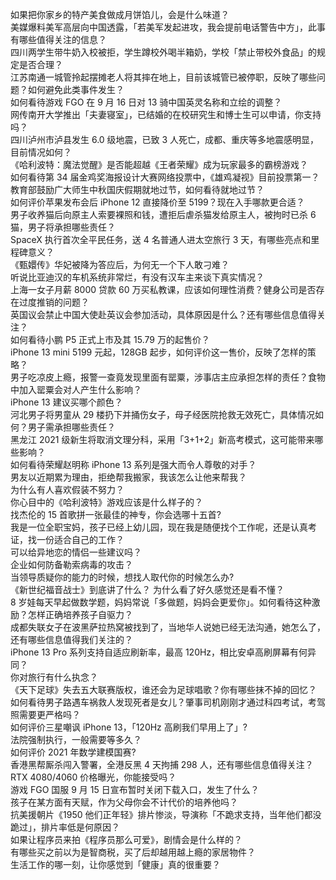 如果把你家乡的特产美食做成月饼馅儿，会是什么味道？  
美媒爆料美军高层向中国透露，「若美军发起进攻，我会提前电话警告中方」，此事有哪些值得关注的信息？  
四川两学生带牛奶入校被拒，学生蹲校外喝半箱奶，学校「禁止带校外食品」的规定是否合理？  
江苏南通一城管拎起摆摊老人将其摔在地上，目前该城管已被停职，反映了哪些问题？如何避免此类事件发生？  
如何看待游戏 FGO 在 9 月 16 日对 13 骑中国英灵名称和立绘的调整？  
网传南开大学推出「夫妻寝室」，已结婚的在校研究生和博士生可以申请，你支持吗？  
四川泸州市泸县发生 6.0 级地震，已致 3 人死亡，成都、重庆等多地震感明显，目前情况如何？  
《哈利波特：魔法觉醒》是否能超越《王者荣耀》成为玩家最多的霸榜游戏？  
如何看待第 34 届金鸡奖海报设计大赛网络投票中，《雄鸡凝视》目前投票第一？  
教育部鼓励广大师生中秋国庆假期就地过节，如何看待就地过节？  
如何评价苹果发布会后 iPhone 12 直接降价至 5199？现在入手哪款更合适？  
男子收养猫后向原主人索要裸照和钱，遭拒后虐杀猫发给原主人，被拘时已杀 6 猫，男子将承担哪些责任？  
SpaceX 执行首次全平民任务，送 4 名普通人进太空旅行 3 天，有哪些亮点和里程碑意义？  
《甄嬛传》华妃被降为答应后，为何无一个下人敢刁难？  
听说比亚迪汉的车机系统非常烂，有没有汉车主来谈下真实情况？  
上海一女子月薪 8000 贷款 60 万买私教课，应该如何理性消费？健身公司是否存在过度推销的问题？  
英国议会禁止中国大使赴英议会参加活动，具体原因是什么？还有哪些信息值得关注？  
如何看待小鹏 P5 正式上市及其 15.79 万的起售价？  
iPhone 13 mini 5199 元起，128GB 起步，如何评价这一售价，反映了怎样的策略？  
男子吃凉皮上瘾，报警一查竟发现里面有罂粟，涉事店主应承担怎样的责任？食物中加入罂粟会对人产生什么影响？  
iPhone 13 建议买哪个颜色？  
河北男子将男童从 29 楼扔下并捅伤女子，母子经医院抢救无效死亡，具体情况如何？男子需承担哪些责任？  
黑龙江 2021 级新生将取消文理分科，采用「3+1+2」新高考模式，这可能带来哪些影响？  
如何看待荣耀赵明称 iPhone 13 系列是强大而令人尊敬的对手？  
男友以近期累为理由，拒绝帮我搬家，我该怎么让他来帮我？  
为什么有人喜欢假装不努力？  
你心目中的《哈利波特》游戏应该是什么样子的？  
找杰伦的 15 首歌拼一张最佳的神专，你会选哪十五首?  
我是一位全职宝妈，孩子已经上幼儿园，现在我是随便找个工作呢，还是认真考证，找一份适合自己的工作？  
可以给异地恋的情侣一些建议吗？  
企业如何防备勒索病毒的攻击？  
当领导质疑你的能力的时候，想找人取代你的时候怎么办?  
《新世纪福音战士》到底讲了什么？ 为什么看了好久感觉还是看不懂？  
8 岁娃每天早起做数学题，妈妈常说「多做题，妈妈会更爱你」。如何看待这种激励？怎样正确培养孩子自驱力？  
成都失联女子在波黑萨拉热窝被找到了，当地华人说她已经无法沟通，她怎么了，还有哪些信息值得我们关注的？  
iPhone 13 Pro 系列支持自适应刷新率，最高 120Hz，相比安卓高刷屏幕有何异同？  
你对旅行有什么执念？  
《天下足球》失去五大联赛版权，谁还会为足球唱歌？你有哪些抹不掉的回忆？  
如何看待男子路遇车祸救人发现死者是女儿？肇事司机刚刚才通过科四考试，考驾照需要更严格吗？  
如何评价三星嘲讽 iPhone 13，「120Hz 高刷我们早用上了」?  
法院强制执行，一般需要等多久？  
如何评价 2021 年数学建模国赛?  
香港黑帮厮杀闯入警署，全港反黑 4 天拘捕 298 人，还有哪些信息值得关注？  
RTX 4080/4060 价格曝光，你能接受吗？  
游戏 FGO 国服 9 月 15 日宣布暂时关闭下载入口，发生了什么？  
孩子在某方面有天赋，作为父母你会不计代价的培养他吗？  
抗美援朝片《1950 他们正年轻》排片惨淡，导演称「不跪求支持，当年他们都没跪过」，排片率低是何原因？  
如果让程序员来拍《程序员那么可爱》，剧情会是什么样的？  
有哪些买之前以为是智商税，买了后却越用越上瘾的家居物件？  
生活工作的哪一刻，让你感觉到「健康」真的很重要？  
